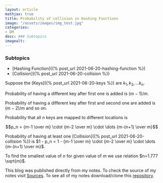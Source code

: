 ```yaml
---
layout: article
mathjax: true
title: Probability of collision in Hashing Functions
image: "/assets/images/img_test.jpg"
categories:
- DM
desc: ### Subtopics 
imagealt: 
---
```


### Subtopics
- [Hashing Function]({% post_url 2021-06-20-hashing-function %})
- [Collision]({% post_url 2021-06-20-collision %})

Suppose the [Keys]({% post_url 2021-06-20-keys %}) are $k_1, k_2, \dots k_n$.

































































































































































































































































































































































Probability of having a different key after first one is added is $(m-1)/m$.

































































































































































































































































































































































Probability of having a different key after first and second one are added is $(m-2)/m$ and so on.


































































































































































































































































































































































Probability that all $n$ keys are mapped to different locations is

































































































































































































































































































































































$$p_n = {m-1 \over m} \cdot {m-2 \over m} \cdot \dots {m-(n+1) \over m}$$


































































































































































































































































































































































Probability of having at least one [Collision]({% post_url 2021-06-20-collision %}) is
$1 - p_n = 1 - {m-1 \over m} \cdot {m-2 \over m} \cdot \dots {m-(n+1) \over m}$.


































































































































































































































































































































































To find the smallest value of $n$ for given value of $m$ we use relation $n=1.777 \sqrt{m}$.


































































































































































































































































































































































This blog was published directly from my notes.
To check the source of my notes visit [Sources](sources.html).
To see all of my notes download/clone this [repository](https://github.com/bovem/CS).